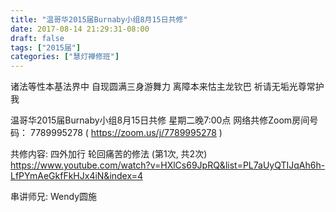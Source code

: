 ```yaml
---
title: "温哥华2015届Burnaby小组8月15日共修"
date: 2017-08-14 21:29:31-08:00
draft: false
tags: ["2015届"]
categories: ["慧灯禅修班"]
---
```

诸法等性本基法界中 自现圆满三身游舞力
离障本来怙主龙钦巴 祈请无垢光尊常护我

温哥华2015届Burnaby小组8月15日共修
星期二晚7:00点
网络共修Zoom房间号码： 7789995278 ( https://zoom.us/j/7789995278 )

共修内容:
四外加行 轮回痛苦的修法 (第1次, 共2次)
https://www.youtube.com/watch?v=HXlCs69JpRQ&list=PL7aUyQTIJqAh6h-LfPYmAeGkfFkHJx4iN&index=4

串讲师兄: Wendy圆施
